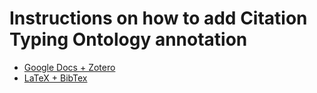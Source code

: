 # Instructions on how to add Citation Typing Ontology annotation

* [Google Docs + Zotero](https://docs.google.com/document/d/1_384jZzNisNKpAERzrpJhxcjs_cPgaQFXa-5_QFaxkg/edit?usp=sharing)
* [LaTeX + BibTex](cito-guidelines/latex.md)
